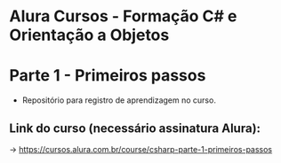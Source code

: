 # Alura Cursos - Formação C# e Orientação a Objetos
# Parte 1 - Primeiros passos
* Repositório para registro de aprendizagem no curso.

## Link do curso (necessário assinatura Alura):
-> https://cursos.alura.com.br/course/csharp-parte-1-primeiros-passos
